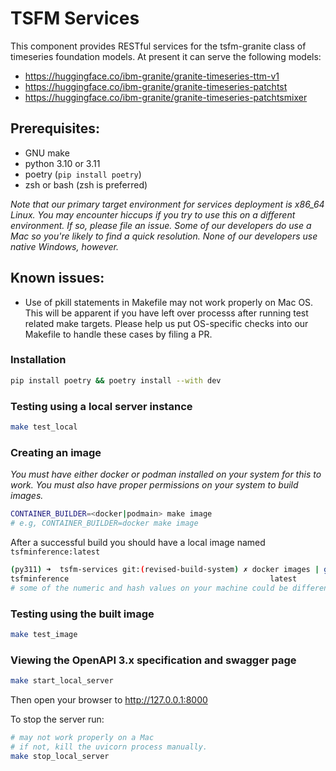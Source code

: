 # TSFM Services



This component provides RESTful services for the  tsfm-granite class of timeseries foundation models. At present it can serve the following models:

* https://huggingface.co/ibm-granite/granite-timeseries-ttm-v1
* https://huggingface.co/ibm-granite/granite-timeseries-patchtst
* https://huggingface.co/ibm-granite/granite-timeseries-patchtsmixer
  


## Prerequisites:

* GNU make
* python 3.10 or 3.11
* poetry (`pip install poetry`)
* zsh or bash (zsh is preferred)

_Note that our primary target environment for services deployment is x86_64 Linux. You may encounter hiccups if you try to use this on a different environment. If so, please
file an issue. Some of our developers do use a Mac so you're likely to find a quick resolution. None of our developers use native Windows, however._

## Known issues:

* Use of pkill statements in Makefile may not work properly on Mac OS. This will be apparent if you have left over processs after running test related make targets. Please help us put OS-specific checks into our Makefile to handle these cases by filing a PR.

### Installation

```sh
pip install poetry && poetry install --with dev
```

### Testing using a local server instance

```sh
make test_local
```

### Creating an image

_You must have either docker or podman installed on your system for this to
work. You must also have proper permissions on your system to build images._

```sh
CONTAINER_BUILDER=<docker|podmain> make image
# e.g, CONTAINER_BUILDER=docker make image
```

After a successful build you should have a local image named `tsfminference:latest`

```sh
(py311) ➜  tsfm-services git:(revised-build-system) ✗ docker images | grep tsfminference | head -n 1
tsfminference                                             latest               df592dcb0533   46 seconds ago      1.49GB
# some of the numeric and hash values on your machine could be different
```

### Testing using the built image

```sh
make test_image
```

### Viewing the OpenAPI 3.x specification and swagger page

```sh
make start_local_server
```

Then open your browser to http://127.0.0.1:8000

To stop the server run:

```sh
# may not work properly on a Mac
# if not, kill the uvicorn process manually.
make stop_local_server
```
